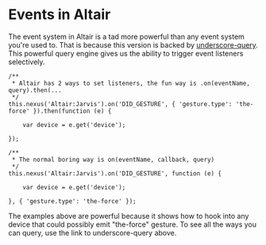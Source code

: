 Events in Altair
===

The event system in Altair is a tad more powerful than any event system you're used to. That is because this version
is backed by [underscore-query](https://github.com/davidgtonge/underscore-query). This powerful query engine gives us
the ability to trigger event listeners selectively.

    /**
     * Altair has 2 ways to set listeners, the fun way is .on(eventName, query).then(...
     */
    this.nexus('Altair:Jarvis').on('DID_GESTURE', { 'gesture.type': 'the-force' }).then(function (e) {

        var device = e.get('device');

    });

    /**
     * The normal boring way is on(eventName, callback, query)
     */
    this.nexus('Altair:Jarvis').on('DID_GESTURE', function (e) {

        var device = e.get('device');

    }, { 'gesture.type': 'the-force' });



The examples above are powerful because it shows how to hook into any device that could possibly emit "the-force" gesture.
To see all the ways you can query, use the link to underscore-query above.
